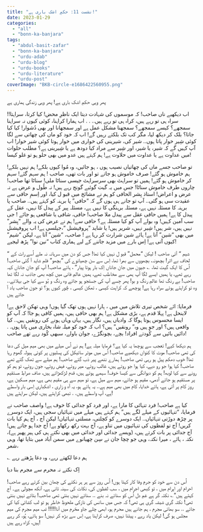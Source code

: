 ```yaml
---
title: "نشست 11: حکمِ اشک باری ہے!"
date: 2023-01-29
categories: 
  - "all"
  - "bonn-ka-banjara"
tags: 
  - "abdul-basit-zafar"
  - "bonn-ka-banjara"
  - "urdu-adab"
  - "urdu-blog"
  - "urdu-books"
  - "urdu-literature"
  - "urdu-post"
coverImage: "BKB-circle-e1686422560955.png"
---
```


پھر وہی حکمِ اشک باری ہے! پھر وہی زندگی ہماری ہے

اب دیکھیے ناں صاحب! کہ موسموں کی شہادت دیتا ایک ناظرِ محض! کیا کرتا، سراہتا!! سراہ ہی تو رہے ہیں، کراہ ہی تو رہے ہیں.. . . اب ہمارا کراہنا، کوئی کیوں نہ سراہنا سمجھے؟ کیسے سمجھے؟ سمجھنا مشکل عمل ہے اور سمجھانا اور بھی دُشوار! کیا کیا جاتا؟ بلک کر دیکھ لیا، مگر کب تک بلکتے رہیں گے! اب کہ خود کو ماں کی چھاتی سے لگا کوئی شِیر خوار پاتا ہوں.. شیر کی، شیرینی کی خواری میں خوار ہوتا کوئی شیر خوار! اب آپ کہیں گے کہ شیر، یا شیر، اور شِیر سے مراد کیا دودھ ہے یا شِیرینی ہے؟ مطلب حلوات میں عداوت ہے یا عداوت میں حلاوت ہے! ہم کہتے ہیں عدو میں بھی حلو ہو تو غلو کیسا!

تو صاحب جسے ماں کی چھاتیاں نصیب ہوں ، ہو جائیں، وہ مُوا کیوں بلکے! ہم نہیں بلکے! ہم خاموش ہو گئے! صرف خاموش ہو جاتے تو اور بات تھی، صاحب ! ہم سہم گئے! سہم کر خاموش ہو گئے! ہمیں تو سراہٹ بھی سرسراہٹ جیسی سناٹا ملی! سناٹا تھا صاحب! چاروں طرف خاموش سناٹا! جس میں یہ گیت گوئیے گونج رہے ہیں! نہ طُول و عرض ہے نہ عرض و اعراض! استاذ بِشر الحافی کو ہم نے مشائخ میں قبو ل کیا، اور اِسمِ حافی سے عقیدت سی ہو گئی.. آپ تو جانے ہی ہوں گے کہ “حافی” پا برہنہ کو کہتے ہیں.. صاحب پا برہنہ کا مسئلہ نہیں ہے، مسئلہ برہنگی کا نہیں ہے، مسئلہ پیر کے پیدل کا نہیں، عقل کے پیدل کا ہے! ہمیں حافی عقل سے پیدل ملا صاحب! حافی، شافی یا شافعی ہو جائے ! جی سب آمین کہیں! وہ بولے آپ کو کیا مسئلہ ہے؟ حافی سے! ہم نے عرض کی یہ والے “بِشر” نہیں ہیں، شر ہیں! شِیر نہیں، شریر ہیں! یا شاید “پروفیشنل “،جیلسی ہے! اب پروفیشنل میں بھی “شین” آتا ہے! ہائے شین شرارت کر رہا ہے ! صاحب، “شین” آتا ہے، لیکن “شیم” کیوں آتی ہے! اِس بارے میں مزید جاننے کے لیے ہماری کتاب “نین نوا” پڑھ لیجیے!

“ شیم “ آئی صاحب ! لیکن “محمل” قبو ل نہیں کیا تھا! جس کو دن میں سرہانہ نہ ملے اُسے رات کے لحاف بے اثر! بچھونہ، بچھووں سے بھرا تھا، اِس سے سن چھیانوے کی “بچھو” فلم شاید آ گئی صاحب! اُس کا ایک گیت تھا، ؎ جیون میں جانِ جاناں اِک بار ہوتا پیار” ، ہائے صاحب! آپ کو جانِ جاناں کہہ رہے تھے، یا ہمیں ایسے لگا آپ ہمی سے مخاطب تھے، ہمیں عالمِ فانی میں کچھ بھی جاذب نہ لگا تھا صاحب! بے رنگ تھا عالمِ رنگ و بو! پھر جِسے آپ کی جستجو ہو جائے وہ رنگ و بُو سے کیا جی بہلائے.. وہ تو کراہتے ہوئے سراہ رہا ہے! پوچھے کہ کراہت کیسی ، تھکن کیسی ، چُور کیوں ہو؟ تو جون صاحب یاد آ جاتے ہیں

فرمایا: ائے شخص تیری تلاش میں میں ، ہارا نہیں ہوں تھک گیا ہوں! وہی تھکن لاحق ہے! لاینحل ہے! پہلا قدم ہے، بڑی مشکل ہے! ہم بھی حافی ہیں، ہمیں کافی ہو جا! کہ آپ کو ایسا محسوس ہوتا ہوگا کہ وادیاں ہیں، نگار ہیں، یہاں وہاں ہونے کی رونقیں ہیں.. کیا واقعی ہیں؟ اور جو ہیں وہ” رونقیں” ہیں؟ اب کہ خود کو میلہ شاہ بخاری میں پاتا ہوں. . دائیں بائیں سے کُودتے افراد! بچے، بچونگڑے، جوان باولے، سبھی کُود رہے تھے صاحب!

ہم دیکھا کیے! تعجب سے پوچھا یہ کیا ہے؟ فرمایا میلہ ہے! ہم نے اُس میلے میں بھی میم میل کی دعا کی تھی صاحب! موت کا کنواں دیکھیے صاحب! اُس میں موٹر سائیکل کی پسلیوں پر کوئی ہیولہ گھوم رہا تھا! خوب دھکم پیل ہو رہی تھی صاحب! ہمارے ننھے پیر دَب گئے صاحب! ہم میلے سے تھک گئے تھے صاحب! کیا ہوا جو رو دیے، کیا ہوا جو روتے ہیں، غالب روئے، میر روئے، فیض روئے، جون روئے، تو ہم کو رونے سے کیا لوبھ! ہم کو دیوانگی سے کیسا خوف! سہمے ہوئے ہیں، قدم لڑکھڑاتے ہیں، صاف صراطِ مستقیم پر مستقیم ہو جائے آدمی، مقیم ہو جائے، میم سے میل ہے، تو میم سے ہی مقیم بھی ہے، میم مسکین ہے، روز کام پر آتی ہے، ہائے خدایا، کام میں بھی میم ہے.. یہ ہائے ہو، یہ آہ و زاری ، اشکباری اِسی بار واسطے ہے، آپ واسطے ہیں. . تبھی کراہتے ہیں، لیکن سراہتے ہیں!

کیا ہے صاحب! فرد تنہائی کا مارا ہے، اور فرد کو جدائی کا خوف ہے! واصف صاحب نے فرمایا، “تنہائیوں کے میلے لگے ہیں” ہم کہتے ہیں میلے میں تنہائیاں سجی ہیں، ایک دوسرے پر چڑھ دوڑتی تنہائیاں.. ایک دوسرے کو کچلتی، مسلتی تنہائیاں! لیکن آج ، آج ہم کیا بات کریں! آج تو لفظوں کی تنہائیوں میں تناو ہے، آج بہت رکھ رکھاو ہے! آج جدا ہو جاتے ہیں! آج جدائی پر بات کرتے ہیں، (ویسے جدائی اور خدائی میں بھی نکتے ہی کی ہیر پھیر ہے)، نکتہ ، ہائے ، میرا نکتہ، وہی جو چچا جان نے سِن چھیانوے میں سمن آباد میں بتایا تھا، وہی شعر،

؎ ہم دعا لکھتے رہے، وہ دغا پڑھتے رہے

اِک نکتے نہ محرم سے مجرم بنا دیا

اُس دن سے خود کو جرمِ وفا کار کہتا ہوں! اُس روز سے ہر ہر نکتے کی چھان بین کرتے رہے صاحب! احرام اور اہرام میں ، تو کبھی اجرام میں ، سب لفظوں کی، نکات کی سینہ تانی ہے، آنکھ مچولی ہے۔ آج کہتے ہیں”؎ نکتہ گر ہے غمِ دل اُس کو سنائے نہ بنے .. سنائے نہیں بنتی تھی صاحب! بتائے نہیں بنتی تھی! نکتہ گری شیشہ گری ہی تھی! کہ جس میں سانس کی نازکی ملحوظِ خاطر ہو تو لب کشائی کیا کی جائے .. سو بھائی مجرم ، ہم جانے ہیں محرم ہو، ابھی چلے جاو محّرم میں آنا!!!!! تب میم مجرم کی میم مجلس ہو گی! لیکن یاد رہے ، پیٹنا نہیں، صرف کراہنا ہے، اِس سے بڑھ کر نہیں! سو ہائے، ہُو، کر رہے ہیں، کراہ رہے ہیں!
